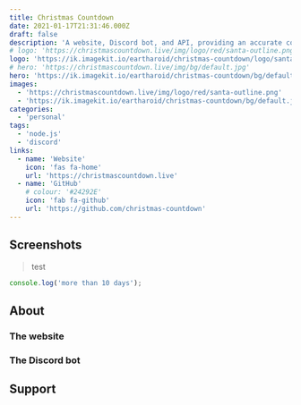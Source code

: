 ```yaml
---
title: Christmas Countdown
date: 2021-01-17T21:31:46.000Z
draft: false
description: 'A website, Discord bot, and API, providing an accurate countdown to Christmas since 2017.'
# logo: 'https://christmascountdown.live/img/logo/red/santa-outline.png'
logo: 'https://ik.imagekit.io/eartharoid/christmas-countdown/logo/santa-outline.png'
# hero: 'https://christmascountdown.live/img/bg/default.jpg'
hero: 'https://ik.imagekit.io/eartharoid/christmas-countdown/bg/default.jpg?tr=w-1920,h-1280,c-force'
images:
  - 'https://christmascountdown.live/img/logo/red/santa-outline.png'
  - 'https://ik.imagekit.io/eartharoid/christmas-countdown/bg/default.jpg?tr=w-1920,h-1280,c-force'
categories:
  - 'personal'
tags:
  - 'node.js'
  - 'discord'
links:
  - name: 'Website'
    icon: 'fas fa-home'
    url: 'https://christmascountdown.live'
  - name: 'GitHub'
    # colour: '#24292E'
    icon: 'fab fa-github'
    url: 'https://github.com/christmas-countdown'
---
```


## Screenshots

> test

```js
console.log('more than 10 days');
```

## About

### The website

### The Discord bot

## Support
